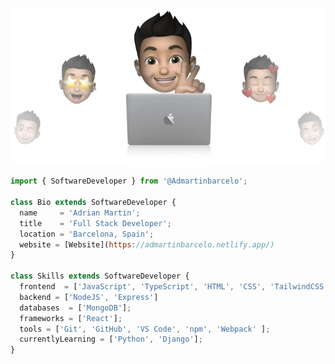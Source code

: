 <p align="center">
  <img src="https://github.com/admartinbarcelo/admartinbarcelo/raw/main/cover-admartin.png" />
</p>

```js
import { SoftwareDeveloper } from '@Admartinbarcelo';

class Bio extends SoftwareDeveloper {
  name     = 'Adrian Martin';
  title    = 'Full Stack Developer';
  location = 'Barcelona, Spain';
  website = [Website](https://admartinbarcelo.netlify.app/)
}

class Skills extends SoftwareDeveloper {
  frontend  = ['JavaScript', 'TypeScript', 'HTML', 'CSS', 'TailwindCSS', 'Bootstrap'];
  backend = ['NodeJS', 'Express']
  databases  = ['MongoDB'];
  frameworks = ['React'];
  tools = ['Git', 'GitHub', 'VS Code', 'npm', 'Webpack' ];
  currentlyLearning = ['Python', 'Django'];
}
```
